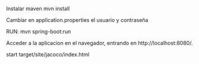 
Instalar maven mvn install

Cambiar en application.properties el usuario y contraseña
   
RUN: mvn spring-boot:run
   
Acceder a la aplicacion en el navegador, entrando en http://localhost:8080/.

start target/site/jacoco/index.html